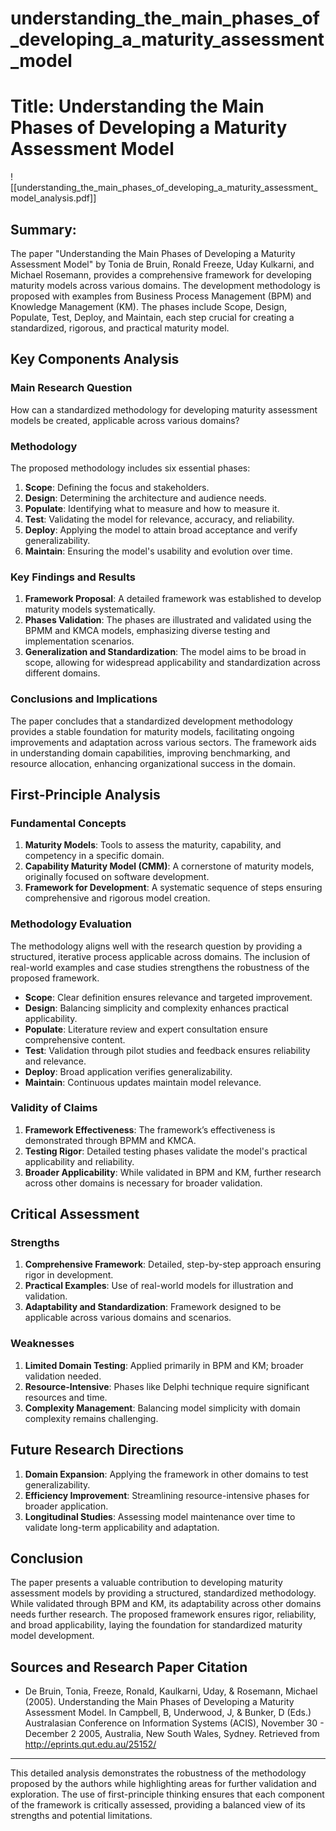 # understanding_the_main_phases_of_developing_a_maturity_assessment_model

# Title: Understanding the Main Phases of Developing a Maturity Assessment Model
![[understanding_the_main_phases_of_developing_a_maturity_assessment_model_analysis.pdf]]

## Summary:
The paper "Understanding the Main Phases of Developing a Maturity Assessment Model" by Tonia de Bruin, Ronald Freeze, Uday Kulkarni, and Michael Rosemann, provides a comprehensive framework for developing maturity models across various domains. The development methodology is proposed with examples from Business Process Management (BPM) and Knowledge Management (KM). The phases include Scope, Design, Populate, Test, Deploy, and Maintain, each step crucial for creating a standardized, rigorous, and practical maturity model.

## Key Components Analysis

### Main Research Question
How can a standardized methodology for developing maturity assessment models be created, applicable across various domains?

### Methodology
The proposed methodology includes six essential phases:
1. **Scope**: Defining the focus and stakeholders.
2. **Design**: Determining the architecture and audience needs.
3. **Populate**: Identifying what to measure and how to measure it.
4. **Test**: Validating the model for relevance, accuracy, and reliability.
5. **Deploy**: Applying the model to attain broad acceptance and verify generalizability.
6. **Maintain**: Ensuring the model's usability and evolution over time.

### Key Findings and Results
1. **Framework Proposal**: A detailed framework was established to develop maturity models systematically.
2. **Phases Validation**: The phases are illustrated and validated using the BPMM and KMCA models, emphasizing diverse testing and implementation scenarios.
3. **Generalization and Standardization**: The model aims to be broad in scope, allowing for widespread applicability and standardization across different domains.

### Conclusions and Implications
The paper concludes that a standardized development methodology provides a stable foundation for maturity models, facilitating ongoing improvements and adaptation across various sectors. The framework aids in understanding domain capabilities, improving benchmarking, and resource allocation, enhancing organizational success in the domain.

## First-Principle Analysis

### Fundamental Concepts
1. **Maturity Models**: Tools to assess the maturity, capability, and competency in a specific domain.
2. **Capability Maturity Model (CMM)**: A cornerstone of maturity models, originally focused on software development.
3. **Framework for Development**: A systematic sequence of steps ensuring comprehensive and rigorous model creation.

### Methodology Evaluation
The methodology aligns well with the research question by providing a structured, iterative process applicable across domains. The inclusion of real-world examples and case studies strengthens the robustness of the proposed framework.

- **Scope**: Clear definition ensures relevance and targeted improvement.
- **Design**: Balancing simplicity and complexity enhances practical applicability.
- **Populate**: Literature review and expert consultation ensure comprehensive content.
- **Test**: Validation through pilot studies and feedback ensures reliability and relevance.
- **Deploy**: Broad application verifies generalizability.
- **Maintain**: Continuous updates maintain model relevance.

### Validity of Claims
1. **Framework Effectiveness**: The framework’s effectiveness is demonstrated through BPMM and KMCA.
2. **Testing Rigor**: Detailed testing phases validate the model's practical applicability and reliability.
3. **Broader Applicability**: While validated in BPM and KM, further research across other domains is necessary for broader validation.

## Critical Assessment

### Strengths
1. **Comprehensive Framework**: Detailed, step-by-step approach ensuring rigor in development.
2. **Practical Examples**: Use of real-world models for illustration and validation.
3. **Adaptability and Standardization**: Framework designed to be applicable across various domains and scenarios.

### Weaknesses
1. **Limited Domain Testing**: Applied primarily in BPM and KM; broader validation needed.
2. **Resource-Intensive**: Phases like Delphi technique require significant resources and time.
3. **Complexity Management**: Balancing model simplicity with domain complexity remains challenging.

## Future Research Directions
1. **Domain Expansion**: Applying the framework in other domains to test generalizability.
2. **Efficiency Improvement**: Streamlining resource-intensive phases for broader application.
3. **Longitudinal Studies**: Assessing model maintenance over time to validate long-term applicability and adaptation.

## Conclusion
The paper presents a valuable contribution to developing maturity assessment models by providing a structured, standardized methodology. While validated through BPM and KM, its adaptability across other domains needs further research. The proposed framework ensures rigor, reliability, and broad applicability, laying the foundation for standardized maturity model development.

## Sources and Research Paper Citation
- De Bruin, Tonia, Freeze, Ronald, Kaulkarni, Uday, & Rosemann, Michael (2005). Understanding the Main Phases of Developing a Maturity Assessment Model. In Campbell, B, Underwood, J, & Bunker, D (Eds.) Australasian Conference on Information Systems (ACIS), November 30 - December 2 2005, Australia, New South Wales, Sydney. Retrieved from http://eprints.qut.edu.au/25152/

---

This detailed analysis demonstrates the robustness of the methodology proposed by the authors while highlighting areas for further validation and exploration. The use of first-principle thinking ensures that each component of the framework is critically assessed, providing a balanced view of its strengths and potential limitations.